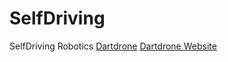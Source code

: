 # SelfDriving
SelfDriving Robotics
[Dartdrone](https://www.youtube.com/watch?v=HTkON94Hjzk)
[Dartdrone Website](https://www.dartdrones.com/)
